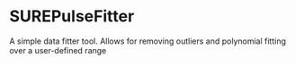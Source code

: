 # SUREPulseFitter
A simple data fitter tool. Allows for removing outliers and polynomial fitting over a user-defined range
